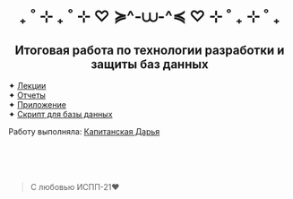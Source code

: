 <h1 align="center">₊ ˚ ⊹ ₊ ˚ ⊹ ♡ ≽^-⩊-^≼ ♡ ⊹ ˚ ₊ ⊹ ˚ ₊</h1>
<h2 align="center">Итоговая работа по технологии разработки и защиты баз данных</h2>

  ✦ <a href="https://github.com/KapDarIA/FinalWork/blob/main/Лекции.docx">Лекции</a><br/>
  ✦ <a href="https://github.com/KapDarIA/FinalWork/blob/main/Отчеты.docx">Отчеты</a><br/>
  ✦ <a href="https://github.com/KapDarIA">Приложение</a><br/>
  ✦ <a href="https://github.com/KapDarIA/FinalWork/blob/main/scriptBD.sql">Скрипт для базы данных</a><br/>

Работу выполняла:
<a href="https://github.com/KapDarIA">Капитанская Дарья<a/>
<br/><br/><br/><br/><br/>
  
> С любовью ИСПП-21❤️

